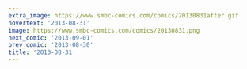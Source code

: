 ```yaml
---
extra_image: https://www.smbc-comics.com/comics/20130831after.gif
hovertext: '2013-08-31'
image: https://www.smbc-comics.com/comics/20130831.png
next_comic: '2013-09-01'
prev_comic: '2013-08-30'
title: '2013-08-31'
---
```



